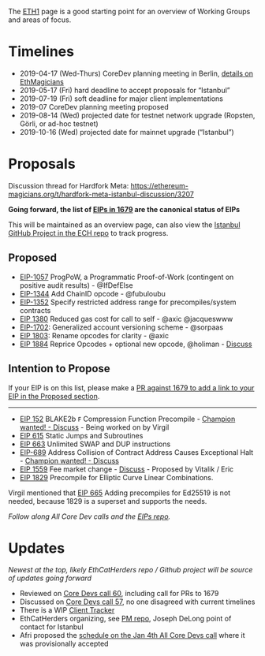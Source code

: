 <!-- TITLE: Istanbul -->
<!-- SUBTITLE: October 2019 Planned Ethereum Network Upgrade -->

The [ETH1](/eth1) page is a good starting point for an overview of Working Groups and areas of focus.
# Timelines
* 2019-04-17 (Wed-Thurs) CoreDev planning meeting in Berlin, [details on EthMagicians](https://ethereum-magicians.org/t/istanbul-eth1x-roadmap-planning-meeting-april-17th-18th-in-berlin/2899)
* 2019-05-17 (Fri) hard deadline to accept proposals for “Istanbul”
* 2019-07-19 (Fri) soft deadline for major client implementations
* 2019-07 CoreDev planning meeting proposed
* 2019-08-14 (Wed) projected date for testnet network upgrade (Ropsten, Görli, or ad-hoc testnet)
* 2019-10-16 (Wed) projected date for mainnet upgrade (“Istanbul”)

# Proposals
Discussion thread for Hardfork Meta: https://ethereum-magicians.org/t/hardfork-meta-istanbul-discussion/3207

**Going forward, the list of [EIPs in 1679](https://eips.ethereum.org/EIPS/eip-1679) are the canonical status of EIPs**

This will be maintained as an overview page, can also view the [Istanbul GitHub Project in the ECH repo](https://github.com/orgs/ethereum-cat-herders/projects/2) to track progress.

## Proposed
* [EIP-1057](https://eips.ethereum.org/EIPS/eip-1057) ProgPoW, a Programmatic Proof-of-Work (contingent on positive audit results) - @IfDefElse
* [EIP-1344](https://eips.ethereum.org/EIPS/eip-1344) Add ChainID opcode - @fubuloubu
* [EIP-1352](https://eips.ethereum.org/EIPS/eip-1352) Specify restricted address range for precompiles/system contracts
* [EIP 1380](https://eips.ethereum.org/EIPS/eip-1380) Reduced gas cost for call to self - @axic @jacqueswww
* [EIP-1702](https://eips.ethereum.org/EIPS/eip-1702): Generalized account versioning scheme - @sorpaas
* [EIP 1803](https://eips.ethereum.org/EIPS/eip-1803): Rename opcodes for clarity - @axic
* [EIP 1884](https://github.com/ethereum/EIPs/blob/dcc573e74adc0e6dd25821ddaabf862e8f85e107/EIPS/eip-1884.md) Reprice Opcodes + optional new opcode, @holiman - [Discuss](https://ethereum-magicians.org/t/opcode-repricing/3024)

## Intention to Propose

If your EIP is on this list, please make a [PR against 1679 to add a link to your EIP in the Proposed section](https://github.com/ethereum/EIPs/blob/master/EIPS/eip-1679.md).

---

* [EIP 152](https://github.com/ethereum/EIPs/issues/152) BLAKE2b `F` Compression Function Precompile - [Champion wanted! - Discuss](https://github.com/ethereum-cat-herders/PM/issues/64) - Being worked on by Virgil
* [EIP 615](https://eips.ethereum.org/EIPS/eip-615) Static Jumps and Subroutines
* [EIP 663](https://eips.ethereum.org/EIPS/eip-663) Unlimited SWAP and DUP instructions
* [EIP-689](https://eips.ethereum.org/EIPS/eip-689) Address Collision of Contract Address Causes Exceptional Halt - [Champion wanted! - Discuss](https://github.com/ethereum-cat-herders/PM/issues/66)
* [EIP 1559](https://github.com/ethereum/EIPs/issues/1559) Fee market change - [Discuss](https://ethereum-magicians.org/t/eip-1559-fee-market-change-for-eth-1-0-chain/2783) - Proposed by Vitalik / Eric
* [EIP 1829](https://eips.ethereum.org/EIPS/eip-1829) Precompile for Elliptic Curve Linear Combinations.


Virgil mentioned that [EIP 665](https://eips.ethereum.org/EIPS/eip-665) Adding precompiles for Ed25519 is not needed, because 1829 is a superset and supports the needs.

_Follow along All Core Dev calls and the [EIPs repo](https://github.com/ethereum/EIPs)._

# Updates
_Newest at the top, likely EthCatHerders repo / Github project will be source of updates going forward_

* Reviewed on [Core Devs call 60](https://github.com/ethereum/pm/issues/95), including call for PRs to 1679
* Discussed on [Core Devs call 57](https://github.com/ethereum/pm/issues/83), no one disagreed with current timelines
* There is a WIP [Client Tracker](/roadmap/istanbul/tracker)
* EthCatHerders organizing, see [PM repo](https://github.com/ethereum-cat-herders/PM/tree/master/Hard%20Fork%20Planning%20and%20Coordination), Joseph DeLong point of contact for Istanbul 
* Afri proposed the [schedule on the Jan 4th All Core Devs call](https://github.com/ethereum/pm/issues/66#issuecomment-450840440) where it was provisionally accepted


